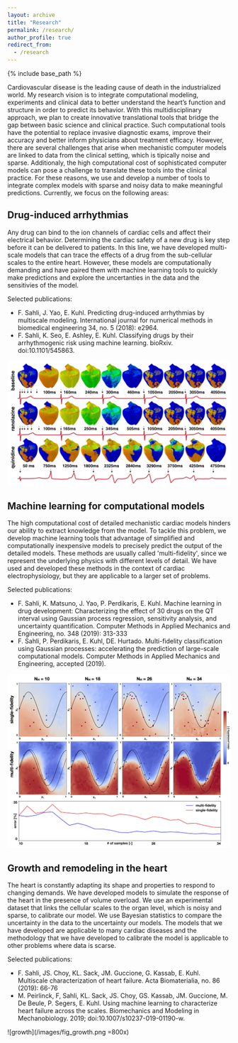 ```yaml
---
layout: archive
title: "Research"
permalink: /research/
author_profile: true
redirect_from:
  - /research
---
```


{% include base_path %}


Cardiovascular disease is the leading cause of death in the industrialized world. My research vision is to integrate computational modeling, experiments and clinical data to better understand the heart’s function and structure in order to predict its behavior. With this multidisciplinary approach, we plan to create innovative translational tools that bridge the gap between basic science and clinical practice. Such computational tools have the potential to replace invasive diagnostic exams, improve their accuracy and better inform physicians about treatment efficacy. However, there are several challenges that arise when mechanistic computer models are linked to data from the clinical setting, which is tipically noise and sparse. Additionaly, the high computational cost of sophisticated computer models can pose a challenge to translate these tools into the clinical practice. For these reasons, we use and develop a number of tools to integrate complex models with sparse and noisy data to make meaningful predictions. Currently, we focus on the following areas:

## Drug-induced arrhythmias

Any drug can bind to the ion channels of cardiac cells and affect their electrical behavior. Determining the cardiac safety of a new drug is key step before it can be delivered to patients. In this line, we have developed multi-scale models that can trace the effects of a drug from the sub-cellular scales to the entire heart. However, these models are computationally demanding and have paired them with machine learning tools to quickly make predictions and explore the uncertanties in the data and the sensitivies of the model.

Selected publications:

- F. Sahli, J. Yao, E. Kuhl. Predicting drug-induced arrhythmias by multiscale modeling. International journal for numerical methods in biomedical engineering 34, no. 5 (2018): e2964.
- F. Sahli, K. Seo, E. Ashley, E. Kuhl. Classifying drugs by their arrhythmogenic risk using machine learning. bioRxiv. doi:10.1101/545863.

![heart simulation](/images/drugs.png)

## Machine learning for computational models

The high computational cost of detailed mechanistic cardiac models hinders our ability to extract knowledge from the model. To tackle this problem, we develop machine learning tools that advantage of simplified and computationally inexpensive models to precisely predict the output of the detailed models. These methods are usually called 'multi-fidelity', since we represent the underlying physics with different levels of detail. We have used and developed these methods in the context of cardiac electrophysiology, but they are applicable to a larger set of problems.

Selected publications:

- F. Sahli, K. Matsuno, J. Yao, P. Perdikaris, E. Kuhl. Machine learning in drug development: Characterizing the effect of 30 drugs on the QT interval using Gaussian process regression, sensitivity analysis, and uncertainty quantification. Computer Methods in Applied Mechanics and Engineering, no. 348 (2019): 313-333
- F. Sahli, P. Perdikaris, E. Kuhl, DE. Hurtado. Multi-fidelity classification using Gaussian processes: accelerating the prediction of large-scale computational models. Computer Methods in Applied Mechanics and Engineering, accepted (2019).

![multi-fidelity](/images/sine_example.png)

## Growth and remodeling in the heart

The heart is constantly adapting its shape and properties to respond to changing demands. We have developed models to simulate the response of the heart in the presence of volume overload. We use an experimental dataset that links the cellular scales to the organ level, which is noisy and sparse, to calibrate our model. We use Bayesian statistics to compare the uncertainty in the data to the uncertainty our models. The models that we have developed are applicable to many cardiac diseases and the methodology that we have developed to calibrate the model is applicable to other problems where data is scarse.

Selected publications:

- F. Sahli, JS. Choy, KL. Sack, JM. Guccione, G. Kassab, E. Kuhl. Multiscale characterization of heart failure. Acta Biomaterialia, no. 86 (2019): 66-76
- M. Peirlinck, F, Sahli, KL. Sack, JS. Choy, GS. Kassab, JM. Guccione, M. De Beule, P. Segers, E. Kuhl. Using machine learning to characterize heart failure across the scales. Biomechanics and Modeling in Mechanobiology. 2019; doi:10.1007/s10237-019-01190-w.

![growth](/images/fig_growth.png =800x)
